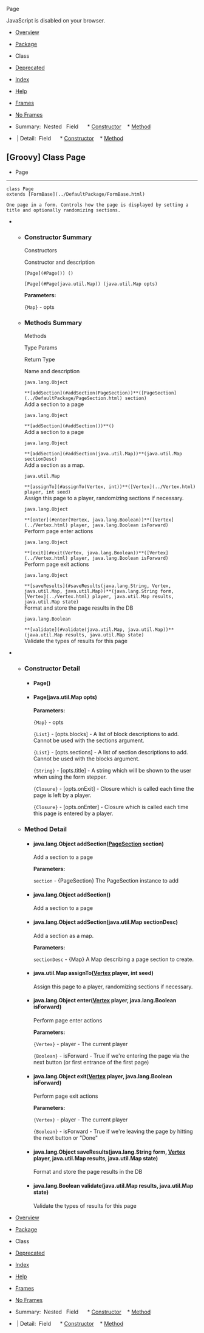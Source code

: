 Page      <!-- if (location.href.indexOf('is-external=true') == -1) { parent.document.title="Page"; } //--> 

<div>JavaScript is disabled on your browser.</div>

[](#skip-navbar_top "Skip navigation links")

*   [Overview](../overview-summary.html)
*   [Package](package-summary.html)
*   Class
*   [Deprecated](../deprecated-list.html)
*   [Index](../index-all.html)
*   [Help](../help-doc.html)

*   [Frames](../index.html?DefaultPackage/Page)
*   [No Frames](Page.html)

*   Summary: 
Nested   Field      *   [Constructor](#constructor_summary)
   *   [Method](#method_summary)
   

*    | Detail: 
Field      *   [Constructor](#constructor_detail)
   *   [Method](#method_detail)
   

\[Groovy\] Class Page
---------------------

*   Page

*   * * *
    
      
    
    class Page
    extends [FormBase](../DefaultPackage/FormBase.html)
    
    One page in a form. Controls how the page is displayed by setting a title and optionally randomizing sections.
    

*   *   ### Constructor Summary
        
        Constructors 
        
        Constructor and description
        
        `[Page](#Page()) ()`  
        
        `[Page](#Page(java.util.Map)) (java.util.Map opts)`  
        
        **Parameters:**
        
        `{Map}` - opts
        
    
    *   ### Methods Summary
        
        Methods 
        
        Type Params
        
        Return Type
        
        Name and description
        
        `java.lang.Object`
        
        `**[addSection](#addSection(PageSection))**([PageSection](../DefaultPackage/PageSection.html) section)`  
        Add a section to a page
        
        `java.lang.Object`
        
        `**[addSection](#addSection())**()`  
        Add a section to a page
        
        `java.lang.Object`
        
        `**[addSection](#addSection(java.util.Map))**(java.util.Map sectionDesc)`  
        Add a section as a map.
        
        `java.util.Map`
        
        `**[assignTo](#assignTo(Vertex, int))**([Vertex](../Vertex.html) player, int seed)`  
        Assign this page to a player, randomizing sections if necessary.
        
        `java.lang.Object`
        
        `**[enter](#enter(Vertex, java.lang.Boolean))**([Vertex](../Vertex.html) player, java.lang.Boolean isForward)`  
        Perform page enter actions
        
        `java.lang.Object`
        
        `**[exit](#exit(Vertex, java.lang.Boolean))**([Vertex](../Vertex.html) player, java.lang.Boolean isForward)`  
        Perform page exit actions
        
        `java.lang.Object`
        
        `**[saveResults](#saveResults(java.lang.String, Vertex, java.util.Map, java.util.Map))**(java.lang.String form, [Vertex](../Vertex.html) player, java.util.Map results, java.util.Map state)`  
        Format and store the page results in the DB
        
        `java.lang.Boolean`
        
        `**[validate](#validate(java.util.Map, java.util.Map))**(java.util.Map results, java.util.Map state)`  
        Validate the types of results for this page
        

*   *   ### Constructor Detail
        
        *   #### **Page**()
            
        
        *   #### **Page**(java.util.Map opts)
            
            **Parameters:**
            
            `{Map}` - opts
            
            `{List}` - \[opts.blocks\] - A list of block descriptions to add. Cannot be used with the sections argument.
            
            `{List}` - \[opts.sections\] - A list of section descriptions to add. Cannot be used with the blocks argument.
            
            `{String}` - \[opts.title\] - A string which will be shown to the user when using the form stepper.
            
            `{Closure}` - \[opts.onExit\] - Closure which is called each time the page is left by a player.
            
            `{Closure}` - \[opts.onEnter\] - Closure which is called each time this page is entered by a player.
            
    
    *   ### Method Detail
        
        *   #### java.lang.Object **addSection**([PageSection](../DefaultPackage/PageSection.html) section)
            
            Add a section to a page
            
            **Parameters:**
            
            `section` - {PageSection} The PageSection instance to add
            
        
        *   #### java.lang.Object **addSection**()
            
            Add a section to a page
            
        
        *   #### java.lang.Object **addSection**(java.util.Map sectionDesc)
            
            Add a section as a map.
            
            **Parameters:**
            
            `sectionDesc` - {Map} A Map describing a page section to create.
            
        
        *   #### java.util.Map **assignTo**([Vertex](../Vertex.html) player, int seed)
            
            Assign this page to a player, randomizing sections if necessary.
            
        
        *   #### java.lang.Object **enter**([Vertex](../Vertex.html) player, java.lang.Boolean isForward)
            
            Perform page enter actions
            
            **Parameters:**
            
            `{Vertex}` - player - The current player
            
            `{Boolean}` - isForward - True if we're entering the page via the next button (or first entrance of the first page)
            
        
        *   #### java.lang.Object **exit**([Vertex](../Vertex.html) player, java.lang.Boolean isForward)
            
            Perform page exit actions
            
            **Parameters:**
            
            `{Vertex}` - player - The current player
            
            `{Boolean}` - isForward - True if we're leaving the page by hitting the next button or "Done"
            
        
        *   #### java.lang.Object **saveResults**(java.lang.String form, [Vertex](../Vertex.html) player, java.util.Map results, java.util.Map state)
            
            Format and store the page results in the DB
            
        
        *   #### java.lang.Boolean **validate**(java.util.Map results, java.util.Map state)
            
            Validate the types of results for this page
            

[](#skip-navbar_bottom "Skip navigation links")

*   [Overview](../overview-summary.html)
*   [Package](package-summary.html)
*   Class
*   [Deprecated](../deprecated-list.html)
*   [Index](../index-all.html)
*   [Help](../help-doc.html)

*   [Frames](../index.html?DefaultPackage/Page)
*   [No Frames](Page.html)

*   Summary: 
Nested   Field      *   [Constructor](#constructor_summary)
   *   [Method](#method_summary)
   

*    | Detail: 
Field      *   [Constructor](#constructor_detail)
   *   [Method](#method_detail)